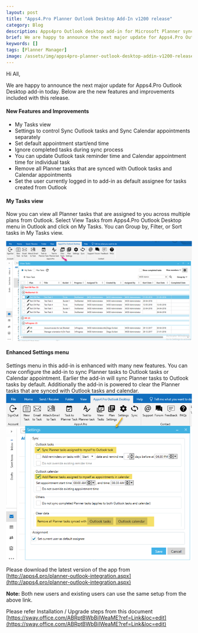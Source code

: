 ```yaml
---
layout: post
title: "Apps4.Pro Planner Outlook Desktop Add-In v1200 release"
category: Blog
description: Apps4pro Outlook desktop add-in for Microsoft Planner syncs Planner tasks with Outlook tasks and creates appointment in calendar.
brief: We are happy to announce the next major update for Apps4.Pro Outlook Desktop add-in today. Below are the new features and improvements included with this release.
keywords: []
tags: [Planner Manager]
image: /assets/img/apps4pro-planner-outlook-desktop-addin-v1200-release/outlook-desktop-v1200-banner.png
---
```


Hi All,

We are happy to announce the next major update for Apps4.Pro Outlook
Desktop add-in today. Below are the new features and improvements
included with this release.

#### New Features and Improvements 

-   My Tasks view
-   Settings to control Sync Outlook tasks and Sync Calendar
    appointments separately
-   Set default appointment start/end time
-   Ignore completed tasks during sync process
-   You can update Outlook task reminder time and Calendar appointment
    time for individual task
-   Remove all Planner tasks that are synced with Outlook tasks and
    Calendar appointments
-   Set the user currently logged in to add-in as default assignee for
    tasks created from Outlook

#### My Tasks view

Now you can view all Planner tasks that are assigned to you across
multiple plans from Outlook. Select View Tasks from Apps4.Pro Outlook
Desktop menu in Outlook and click on My Tasks. You can Group by, Filter,
or Sort tasks in My Tasks view.

![](/assets/img/apps4pro-planner-outlook-desktop-addin-v1200-release/report-my-tasks-view.png)

#### Enhanced Settings menu 

Settings menu in this add-in is enhanced with many new features. You can
now configure the add-in to sync Planner tasks to Outlook tasks or
Calendar appointment. Earlier the add-in will sync Planner tasks to
Outlook tasks by default. Additionally the add-in is powered to clear
the Planner tasks that are synced with Outlook tasks and calendar.
![](/assets/img/apps4pro-planner-outlook-desktop-addin-v1200-release/enhanced-settings-ui.png)

Please download the latest version of the app from
[http://apps4.pro/planner-outlook-integration.aspx](http://apps4.pro/planner-outlook-integration.aspx)

**Note:** Both new users and existing users can use the same setup from
the above link.

Please refer Installation / Upgrade steps from this document
[https://sway.office.com/ABRptBWbBiIWeaME?ref=Link&loc=edit](https://sway.office.com/ABRptBWbBiIWeaME?ref=Link&loc=edit)
